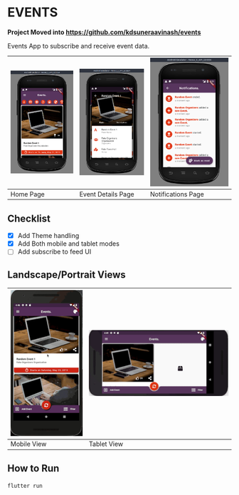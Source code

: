 # EVENTS

**Project Moved into https://github.com/kdsuneraavinash/events**

Events App to subscribe and receive event data.

| ![Screenshot 1](readme/screenshot_0.png) | ![Screenshot 2](readme/screenshot_1.png) | ![Screenshot 3](readme/screenshot_2.png) |
| ---------------------------------------- | ---------------------------------------- | ---------------------------------------- |
| Home Page                                | Event Details Page                       | Notifications Page                       |

## Checklist

- [x] Add Theme handling
- [x] Add Both mobile and tablet modes
- [ ] Add subscribe to feed UI

## Landscape/Portrait Views

| ![Capture 1](readme/events-mobile.gif) | ![Capture 1](readme/events-tablet.gif)   |
| -------------------------------------- | -------------------------------------- |
|Mobile View| Tablet View |

## How to Run

```bash
flutter run
```

